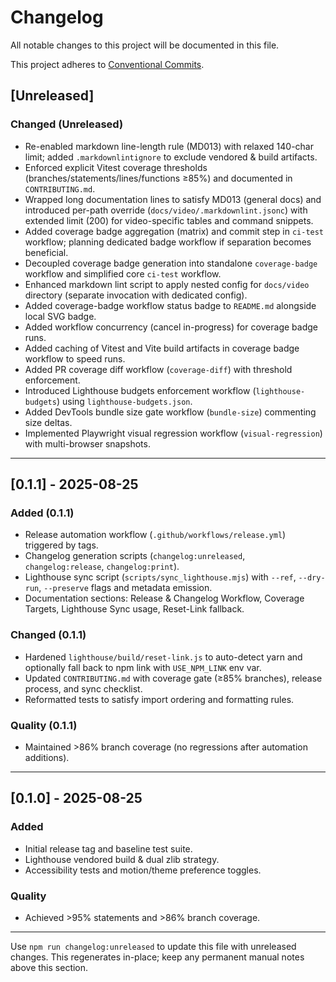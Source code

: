 # Changelog

All notable changes to this project will be documented in this file.

This project adheres to [Conventional Commits](https://www.conventionalcommits.org/).

## [Unreleased]

### Changed (Unreleased)

- Re-enabled markdown line-length rule (MD013) with relaxed 140-char limit; added `.markdownlintignore` to exclude vendored & build artifacts.
- Enforced explicit Vitest coverage thresholds (branches/statements/lines/functions ≥85%) and documented in `CONTRIBUTING.md`.
- Wrapped long documentation lines to satisfy MD013 (general docs) and introduced per-path
  override (`docs/video/.markdownlint.jsonc`) with extended limit (200) for video-specific
  tables and command snippets.
- Added coverage badge aggregation (matrix) and commit step in `ci-test` workflow; planning
  dedicated badge workflow if separation becomes beneficial.
- Decoupled coverage badge generation into standalone `coverage-badge` workflow and simplified
  core `ci-test` workflow.
- Enhanced markdown lint script to apply nested config for `docs/video` directory (separate
  invocation with dedicated config).
- Added coverage-badge workflow status badge to `README.md` alongside local SVG badge.
- Added workflow concurrency (cancel in-progress) for coverage badge runs.
- Added caching of Vitest and Vite build artifacts in coverage badge workflow to speed runs.
- Added PR coverage diff workflow (`coverage-diff`) with threshold enforcement.
- Introduced Lighthouse budgets enforcement workflow (`lighthouse-budgets`) using `lighthouse-budgets.json`.
- Added DevTools bundle size gate workflow (`bundle-size`) commenting size deltas.
- Implemented Playwright visual regression workflow (`visual-regression`) with multi-browser snapshots.

---

## [0.1.1] - 2025-08-25

### Added (0.1.1)

- Release automation workflow (`.github/workflows/release.yml`) triggered by tags.
- Changelog generation scripts (`changelog:unreleased`, `changelog:release`, `changelog:print`).
- Lighthouse sync script (`scripts/sync_lighthouse.mjs`) with `--ref`, `--dry-run`, `--preserve` flags and metadata emission.
- Documentation sections: Release & Changelog Workflow, Coverage Targets, Lighthouse Sync usage, Reset-Link fallback.

### Changed (0.1.1)

- Hardened `lighthouse/build/reset-link.js` to auto-detect yarn and optionally fall back to npm link with `USE_NPM_LINK` env var.
- Updated `CONTRIBUTING.md` with coverage gate (≥85% branches), release process, and sync checklist.
- Reformatted tests to satisfy import ordering and formatting rules.

### Quality (0.1.1)

- Maintained >86% branch coverage (no regressions after automation additions).

---

## [0.1.0] - 2025-08-25

### Added

- Initial release tag and baseline test suite.
- Lighthouse vendored build & dual zlib strategy.
- Accessibility tests and motion/theme preference toggles.

### Quality

- Achieved >95% statements and >86% branch coverage.

---

Use `npm run changelog:unreleased` to update this file with unreleased changes.
This regenerates in-place; keep any permanent manual notes above this section.
